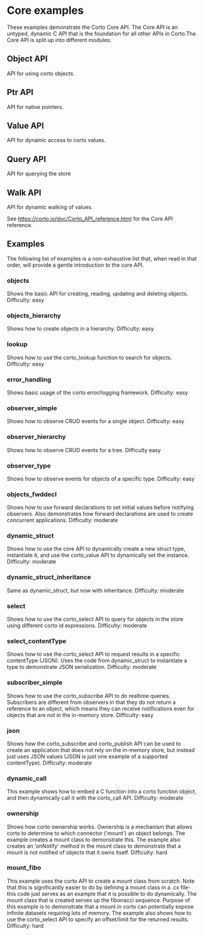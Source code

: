 # Core examples
These examples demonstrate the Corto Core API. The Core API is an untyped, dynamic C API that is the foundation for all other APIs in Corto.The Core API is split up into different modules:

## Object API
API for using corto objects.

## Ptr API
API for native pointers.

## Value API
API for dynamic access to corto values.

## Query API
API for querying the store

## Walk API
API for dynamic walking of values.

See https://corto.io/doc/Corto_API_reference.html for the Core API reference.

## Examples
The following list of examples is a non-exhaustive list that, when read in that order, will provide a gentle introduction to the core API.

### objects
Shows the basic API for creating, reading, updating and deleting objects.
Difficulty: easy

### objects_hierarchy
Shows how to create objects in a hierarchy.
Difficulty: easy

### lookup
Shows how to use the corto_lookup function to search for objects.
Difficulty: easy

### error_handling
Shows basic usage of the corto error/logging framework.
Difficulty: easy

### observer_simple
Shows how to observe CRUD events for a single object.
Difficulty: easy

### observer_hierarchy
Shows how to observe CRUD events for a tree.
Difficulty easy

### observer_type
Shows how to observe events for objects of a specific type.
Difficulty: easy

### objects_fwddecl
Shows how to use forward declarations to set initial values before notifying observers. Also demonstrates how forward declarations are used to create concurrent applications.
Difficulty: moderate

### dynamic_struct
Shows how to use the core API to dynamically create a new struct type, instantiate it, and use the corto_value API to dynamically set the instance.
Difficulty: moderate

### dynamic_struct_inheritance
Same as dynamic_struct, but now with inheritance.
Difficulty: moderate

### select
Shows how to use the corto_select API to query for objects in the store using different corto id expressions.
Difficulty: moderate

### select_contentType
Shows how to use the corto_select API to request results in a specific contentType (JSON). Uses the code from dynamic_struct to instantiate a type to demonstrate JSON serialization.
Difficulty: moderate

### subscriber_simple
Shows how to use the corto_subscribe API to do realtime queries. Subscribers are different from observers in that they do not return a reference to an object, which means they can receive notifications even for objects that are not in the in-memory store.
Difficulty: easy

### json
Shows how the corto_subscribe and corto_publish API can be used to create an application that does not rely on the in-memory store, but instead just uses JSON values (JSON is just one example of a supported contentType).
Difficulty: moderate

### dynamic_call
This example shows how to embed a C function into a corto function object, and then dynamically call it with the corto_call API.
Difficulty: moderate

### ownership
Shows how corto ownership works. Ownership is a mechanism that allows corto to determine to which connector ('mount') an object belongs. The example creates a mount class to demonstrate this. The example also creates an 'onNotify' method in the mount class to demonstrate that a mount is not notified of objects that it owns itself.
Difficulty: hard

### mount_fibo
This example uses the corto API to create a mount class from scratch. Note that this is significantly easier to do by defining a mount class in a .cx file- this code just serves as an example that it is possible to do dynamically. The mount class that is created serves up the fibonacci sequence. Purpose of this example is to demonstrate that a mount in corto can potentially expose infinite datasets requiring lots of memory. The example also shows how to use the corto_select API to specify an offset/limit for the returned results.
Difficulty: hard


